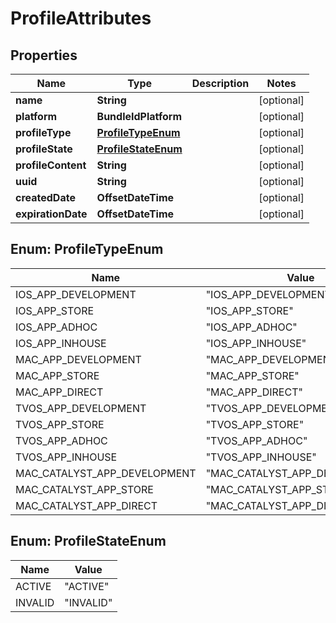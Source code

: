 

# ProfileAttributes


## Properties

| Name | Type | Description | Notes |
|------------ | ------------- | ------------- | -------------|
|**name** | **String** |  |  [optional] |
|**platform** | **BundleIdPlatform** |  |  [optional] |
|**profileType** | [**ProfileTypeEnum**](#ProfileTypeEnum) |  |  [optional] |
|**profileState** | [**ProfileStateEnum**](#ProfileStateEnum) |  |  [optional] |
|**profileContent** | **String** |  |  [optional] |
|**uuid** | **String** |  |  [optional] |
|**createdDate** | **OffsetDateTime** |  |  [optional] |
|**expirationDate** | **OffsetDateTime** |  |  [optional] |



## Enum: ProfileTypeEnum

| Name | Value |
|---- | -----|
| IOS_APP_DEVELOPMENT | &quot;IOS_APP_DEVELOPMENT&quot; |
| IOS_APP_STORE | &quot;IOS_APP_STORE&quot; |
| IOS_APP_ADHOC | &quot;IOS_APP_ADHOC&quot; |
| IOS_APP_INHOUSE | &quot;IOS_APP_INHOUSE&quot; |
| MAC_APP_DEVELOPMENT | &quot;MAC_APP_DEVELOPMENT&quot; |
| MAC_APP_STORE | &quot;MAC_APP_STORE&quot; |
| MAC_APP_DIRECT | &quot;MAC_APP_DIRECT&quot; |
| TVOS_APP_DEVELOPMENT | &quot;TVOS_APP_DEVELOPMENT&quot; |
| TVOS_APP_STORE | &quot;TVOS_APP_STORE&quot; |
| TVOS_APP_ADHOC | &quot;TVOS_APP_ADHOC&quot; |
| TVOS_APP_INHOUSE | &quot;TVOS_APP_INHOUSE&quot; |
| MAC_CATALYST_APP_DEVELOPMENT | &quot;MAC_CATALYST_APP_DEVELOPMENT&quot; |
| MAC_CATALYST_APP_STORE | &quot;MAC_CATALYST_APP_STORE&quot; |
| MAC_CATALYST_APP_DIRECT | &quot;MAC_CATALYST_APP_DIRECT&quot; |



## Enum: ProfileStateEnum

| Name | Value |
|---- | -----|
| ACTIVE | &quot;ACTIVE&quot; |
| INVALID | &quot;INVALID&quot; |



